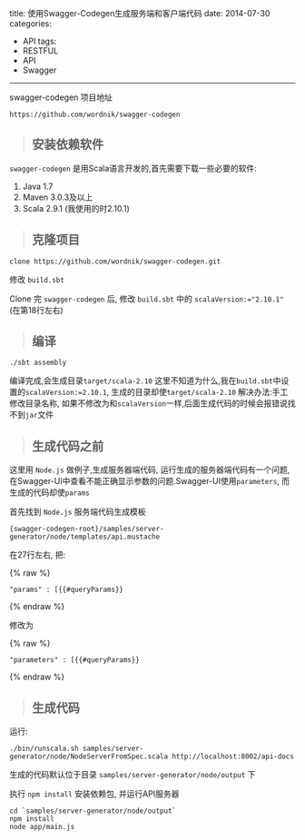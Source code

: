 title: 使用Swagger-Codegen生成服务端和客户端代码
date: 2014-07-30
categories:
- API
tags:
- RESTFUL
- API
- Swagger
---

swagger-codegen 项目地址

```
https://github.com/wordnik/swagger-codegen
```

> ## 安装依赖软件

`swagger-codegen` 是用Scala语言开发的,首先需要下载一些必要的软件:

1. Java 1.7
2. Maven 3.0.3及以上
3. Scala 2.9.1 (我使用的时2.10.1)

<!-- more -->


> ## 克隆项目


```
clone https://github.com/wordnik/swagger-codegen.git
```

修改 `build.sbt`

Clone 完 `swagger-codegen` 后, 修改 `build.sbt` 中的 `scalaVersion:="2.10.1"` (在第18行左右)

> ## 编译

```
./sbt assembly
```

编译完成,会生成目录`target/scala-2.10`
这里不知道为什么,我在`build.sbt`中设置的`scalaVersion:=2.10.1`, 生成的目录却使`target/scala-2.10`
解决办法:手工修改目录名称, 如果不修改为和`scalaVersion`一样,后面生成代码的时候会报错说找不到`jar`文件

> ## 生成代码之前

这里用 `Node.js` 做例子,生成服务器端代码, 运行生成的服务器端代码有一个问题, 在Swagger-UI中查看不能正确显示参数的问题.Swagger-UI使用`parameters`, 而生成的代码却使`params`

首先找到 `Node.js` 服务端代码生成模板
```
{swagger-codegen-root}/samples/server-generator/node/templates/api.mustache
```

在27行左右, 把:

{% raw %}
```
"params" : [{{#queryParams}}
```
{% endraw %}

修改为

{% raw %}

```
"parameters" : [{{#queryParams}}
```
{% endraw %}


> ## 生成代码

运行:

```
./bin/runscala.sh samples/server-generator/node/NodeServerFromSpec.scala http://localhost:8002/api-docs
```

生成的代码默认位于目录 `samples/server-generator/node/output` 下

执行 `npm install` 安装依赖包, 并运行API服务器

```
cd `samples/server-generator/node/output`
npm install
node app/main.js
```